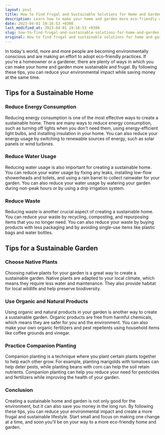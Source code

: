 ```yaml
---
layout: post
title: How to Find Frugal and Sustainable Solutions for Home and Garden
description: Learn how to make your home and garden more eco-friendly with these frugal and sustainable solutions.
date: 2023-04-01 19:16:53 +0300
last_modified_at: 2023-04-01 19:16:53 +0300
slug: how-to-find-frugal-and-sustainable-solutions-for-home-and-garden
original: How to find frugal and sustainable solutions for home and garden?
---
```

In today's world, more and more people are becoming environmentally conscious and are making an effort to adopt eco-friendly practices. If you're a homeowner or a gardener, there are plenty of ways in which you can make your home and garden more sustainable and frugal. By following these tips, you can reduce your environmental impact while saving money at the same time.

## Tips for a Sustainable Home

### Reduce Energy Consumption

Reducing energy consumption is one of the most effective ways to create a sustainable home. There are many ways to reduce energy consumption, such as turning off lights when you don't need them, using energy-efficient light bulbs, and installing insulation in your home. You can also reduce your energy usage by switching to renewable sources of energy, such as solar panels or wind turbines.

### Reduce Water Usage

Reducing water usage is also important for creating a sustainable home. You can reduce your water usage by fixing any leaks, installing low-flow showerheads and toilets, and using a rain barrel to collect rainwater for your garden. You can also reduce your water usage by watering your garden during non-peak hours or by using a drip irrigation system.

### Reduce Waste

Reducing waste is another crucial aspect of creating a sustainable home. You can reduce your waste by recycling, composting, and repurposing items that you no longer need. You can also reduce your waste by buying products with less packaging and by avoiding single-use items like plastic bags and water bottles.

## Tips for a Sustainable Garden

### Choose Native Plants

Choosing native plants for your garden is a great way to create a sustainable garden. Native plants are adapted to your local climate, which means they require less water and maintenance. They also provide habitat for local wildlife and help preserve biodiversity.

### Use Organic and Natural Products

Using organic and natural products in your garden is another way to create a sustainable garden. Organic products are free from harmful chemicals, which means they are safer for you and the environment. You can also make your own organic fertilizers and pest repellents using household items like coffee grounds and vinegar.

### Practice Companion Planting

Companion planting is a technique where you plant certain plants together to help each other grow. For example, planting marigolds with tomatoes can help deter pests, while planting beans with corn can help the soil retain nutrients. Companion planting can help you reduce your need for pesticides and fertilizers while improving the health of your garden.

### Conclusion

Creating a sustainable home and garden is not only good for the environment, but it can also save you money in the long run. By following these tips, you can reduce your environmental impact and create a more frugal and sustainable lifestyle. Start small and focus on making one change at a time, and soon you'll be on your way to a more eco-friendly home and garden.